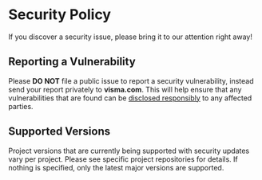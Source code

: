 # Security Policy

If you discover a security issue, please bring it to our attention right away!

## Reporting a Vulnerability

Please **DO NOT** file a public issue to report a security vulnerability, instead send your report privately to **visma.com**. This will help ensure that any vulnerabilities that are found can be [disclosed responsibly](https://en.wikipedia.org/wiki/Responsible_disclosure) to any affected parties.

## Supported Versions

Project versions that are currently being supported with security updates vary per project.
Please see specific project repositories for details.
If nothing is specified, only the latest major versions are supported.
